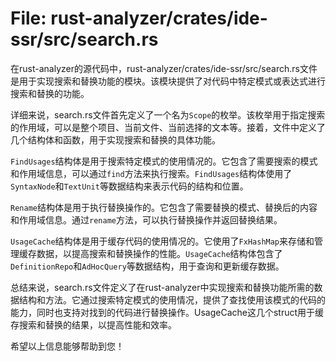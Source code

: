 # File: rust-analyzer/crates/ide-ssr/src/search.rs

在rust-analyzer的源代码中，rust-analyzer/crates/ide-ssr/src/search.rs文件是用于实现搜索和替换功能的模块。该模块提供了对代码中特定模式或表达式进行搜索和替换的功能。

详细来说，search.rs文件首先定义了一个名为`Scope`的枚举。该枚举用于指定搜索的作用域，可以是整个项目、当前文件、当前选择的文本等。接着，文件中定义了几个结构体和函数，用于实现搜索和替换的具体功能。

`FindUsages`结构体是用于搜索特定模式的使用情况的。它包含了需要搜索的模式和作用域信息，可以通过`find`方法来执行搜索。`FindUsages`结构体使用了`SyntaxNode`和`TextUnit`等数据结构来表示代码的结构和位置。

`Rename`结构体是用于执行替换操作的。它包含了需要替换的模式、替换后的内容和作用域信息。通过`rename`方法，可以执行替换操作并返回替换结果。

`UsageCache`结构体是用于缓存代码的使用情况的。它使用了`FxHashMap`来存储和管理缓存数据，以提高搜索和替换操作的性能。`UsageCache`结构体包含了`DefinitionRepo`和`AdHocQuery`等数据结构，用于查询和更新缓存数据。

总结来说，search.rs文件定义了在rust-analyzer中实现搜索和替换功能所需的数据结构和方法。它通过搜索特定模式的使用情况，提供了查找使用该模式的代码的能力，同时也支持对找到的代码进行替换操作。UsageCache这几个struct用于缓存搜索和替换的结果，以提高性能和效率。

希望以上信息能够帮助到您！

